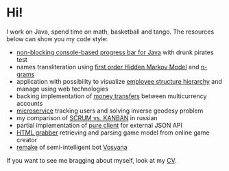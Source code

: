 # Hi!

I work on Java, spend time on math, basketball and tango. The resources below can show you my code style:

- [non-blocking console-based progress bar for Java](https://github.com/creditnet/console-progress-bar) with drunk pirates test
- names transliteration using [first order Hidden Markov Model](https://github.com/antivoland/amazinghiring-test/tree/master/translit/hmm) and [n-grams](https://github.com/antivoland/amazinghiring-test/tree/master/translit/ngram)
- application with possibility to visualize [employee structure hierarchy](https://github.com/antivoland/tallink-test) and manage using web technologies
- backing implementation of [money transfers](https://github.com/antivoland/revolut-test) between multicurrency accounts
- [microservice](https://github.com/antivoland/onefactor-test) tracking users and solving inverse geodesy problem
- my comparison of [SCRUM vs. KANBAN](symbiomark/README.md#scrum-vs-kanban) in russian
- partial implementation of [pure client](../../../vazhno-api) for external JSON API
- [HTML grabber](../../../slone/tree/master/extractor) retrieving and parsing game model from online game creator
- [remake](../../../dorphl) of semi-intelligent bot [Vosyana](https://github.com/digal/vosyana)

If you want to see me bragging about myself, look at my [CV](https://linkedin.com/in/antivoland).
